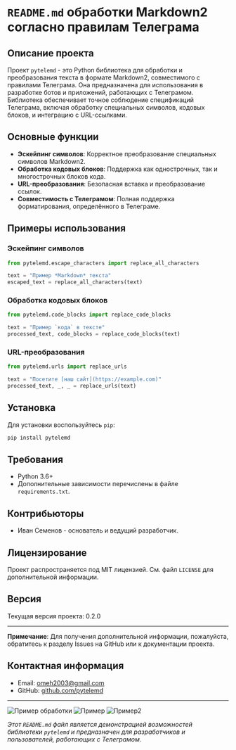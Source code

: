 # `README.md`  обработки Markdown2 согласно правилам Телеграма

## Описание проекта
Проект `pytelemd` - это Python библиотека для обработки и преобразования текста в формате Markdown2, совместимого с правилами Телеграма. Она предназначена для использования в разработке ботов и приложений, работающих с Телеграмом. Библиотека обеспечивает точное соблюдение спецификаций Телеграма, включая обработку специальных символов, кодовых блоков, и интеграцию с URL-ссылками.

## Основные функции
- **Эскейпинг символов**: Корректное преобразование специальных символов Markdown2.
- **Обработка кодовых блоков**: Поддержка как однострочных, так и многострочных блоков кода.
- **URL-преобразования**: Безопасная вставка и преобразование ссылок.
- **Совместимость с Телеграмом**: Полная поддержка форматирования, определённого в Телеграме.

## Примеры использования
### Эскейпинг символов
```python
from pytelemd.escape_characters import replace_all_characters

text = "Пример *Markdown* текста"
escaped_text = replace_all_characters(text)
```

### Обработка кодовых блоков
```python
from pytelemd.code_blocks import replace_code_blocks

text = "Пример `кода` в тексте"
processed_text, code_blocks = replace_code_blocks(text)
```

### URL-преобразования
```python
from pytelemd.urls import replace_urls

text = "Посетите [наш сайт](https://example.com)"
processed_text, _, _ = replace_urls(text)
```

## Установка
Для установки воспользуйтесь `pip`:
```bash
pip install pytelemd
```

## Требования
- Python 3.6+
- Дополнительные зависимости перечислены в файле `requirements.txt`.

## Контрибьюторы
- Иван Семенов - основатель и ведущий разработчик.

## Лицензирование
Проект распространяется под MIT лицензией. См. файл `LICENSE` для дополнительной информации.

## Версия
Текущая версия проекта: 0.2.0

---

**Примечание**: Для получения дополнительной информации, пожалуйста, обратитесь к разделу Issues на GitHub или к документации проекта.

## Контактная информация
- Email: [omeh2003@gmail.com](mailto:omeh2003@gmail.com)
- GitHub: [github.com/pytelemd](https://github.com/pytelemd)

---
![Пример обработки](../TJKIwVH8up.png)
![Пример](../U0Jtl1wkpa.png)
![Пример2](../Ui0oeU5agP.png)


_Этот `README.md` файл является демонстрацией возможностей библиотеки `pytelemd` и предназначен для разработчиков и пользователей, работающих с Телеграмом._